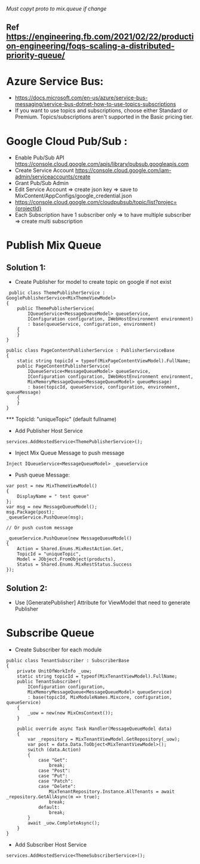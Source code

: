 *Must copyt proto to mix.queue if change*

## Ref https://engineering.fb.com/2021/02/22/production-engineering/foqs-scaling-a-distributed-priority-queue/

# Azure Service Bus:
- https://docs.microsoft.com/en-us/azure/service-bus-messaging/service-bus-dotnet-how-to-use-topics-subscriptions
- If you want to use topics and subscriptions, choose either Standard or Premium. Topics/subscriptions aren't supported in the Basic pricing tier.

# Google Cloud Pub/Sub :

- Enable Pub/Sub API https://console.cloud.google.com/apis/library/pubsub.googleapis.com
- Create Service Account https://console.cloud.google.com/iam-admin/serviceaccounts/create
- Grant Pub/Sub Admin
- Edit Service Account => create json key => save to MixContent/AppConfigs/google_credential.json
- https://console.cloud.google.com/cloudpubsub/topic/list?projec={projectId}
- Each Subscription have 1 subscriber only => to have multiple subscriber => create multi subscription

# Publish Mix Queue
## Solution 1:
- Create Publisher for model to create topic on google if not exist
```
 public class ThemePublisherService : GooglePublisherService<MixThemeViewModel>
{
    public ThemePublisherService(
        IQueueService<MessageQueueModel> queueService, 
        IConfiguration configuration, IWebHostEnvironment environment) 
        : base(queueService, configuration, environment)
    {
    }
}
```

```
public class PageContentPublisherService : PublisherServiceBase
{
    static string topicId = typeof(MixPageContentViewModel).FullName;
    public PageContentPublisherService(
        IQueueService<MessageQueueModel> queueService, 
        IConfiguration configuration, IWebHostEnvironment environment,
        MixMemoryMessageQueue<MessageQueueModel> queueMessage) 
        : base(topicId, queueService, configuration, environment, queueMessage)
    {
    }
}

```
*** TopicId: "uniqueTopic" (default fullname)

- Add Publisher Host Service
```
services.AddHostedService<ThemePublisherService>();
```
- Inject Mix Queue Message to push message
```
Inject IQueueService<MessageQueueModel> _queueService
```
- Push queue Message:
```
var post = new MixThemeViewModel()
{
    DisplayName = " test queue"
};
var msg = new MessageQueueModel();
msg.Package(post);
_queueService.PushQueue(msg);

// Or push custom message

_queueService.PushQueue(new MessageQueueModel()
{
    Action = Shared.Enums.MixRestAction.Get,
    TopicId = "uniqueTopic",
    Model = JObject.FromObject(products),
    Status = Shared.Enums.MixRestStatus.Success
});
```
## Solution 2:
- Use [GeneratePublisher] Attribute for ViewModel that need to generate Publisher

# Subscribe Queue
- Create Subscriber for each module
```
public class TenantSubscriber : SubscriberBase
{
    private UnitOfWorkInfo _uow;
    static string topicId = typeof(MixTenantViewModel).FullName;
    public TenantSubscriber(
        IConfiguration configuration,
        MixMemoryMessageQueue<MessageQueueModel> queueService) 
        : base(topicId, MixModuleNames.Mixcore, configuration, queueService)
    {
        _uow = new(new MixCmsContext());
    }

    public override async Task Handler(MessageQueueModel data)
    {
        var _repository = MixTenantViewModel.GetRepository(_uow);
        var post = data.Data.ToObject<MixTenantViewModel>();
        switch (data.Action)
        {
            case "Get":
                break;
            case "Post":
            case "Put":
            case "Patch":
            case "Delete":
                MixTenantRepository.Instance.AllTenants = await _repository.GetAllAsync(m => true);
                break;
            default:
                break;
        }
        await _uow.CompleteAsync();
    }
}
```
- Add Subscriber Host Service
```
services.AddHostedService<ThemeSubscriberService>();
```

